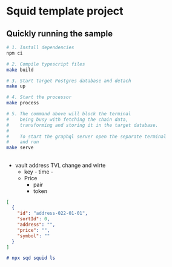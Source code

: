 # Squid template project

## Quickly running the sample

```bash
# 1. Install dependencies
npm ci

# 2. Compile typescript files
make build

# 3. Start target Postgres database and detach
make up

# 4. Start the processor
make process

# 5. The command above will block the terminal
#    being busy with fetching the chain data,
#    transforming and storing it in the target database.
#
#    To start the graphql server open the separate terminal
#    and run
make serve
```

##

- vault address TVL change and wirte
  - key - time -
  - Price
    - pair
    - token

```json
[
  {
    "id": "address-022-01-01",
    "sortId": 0,
    "address": "",
    "price": "",
    "symbol": ""
  }
]
```

```md
# npx sqd squid ls
```
